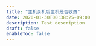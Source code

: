 ```yaml
---
title: "主机关机后主机是否收费"
date: 2020-01-30T00:38:25+09:00
description: Test description
draft: false
enableToc: false
---
```


